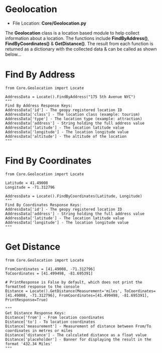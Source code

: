 # Geolocation
* File Location: **Core/Geolocation.py**

The **Geolocation** class is a location based module to help collect information about a location. The functions include **FindByAddress()**, **FindByCoordinates()** & **GetDistance()**. The result from each function is returned as a dictionary with the collected data & can be called as shown below...  

# Find By Address  
```
from Core.Geolocation import Locate

AddressData = Locate().FindByAddress("175 5th Avenue NYC")
"""
Find By Address Response Keys:
AddressData['id'] - The geopy registered location ID
AddressData['class'] - The location class (example: tourism)
AddressData['type'] - The location type (example: attraction)
AddressData['address'] - String holding the full address value
AddressData['latitude'] - The location latitude value
AddressData['longitude'] - The location longitude value
AddressData['altitude'] - The altitude of the location
"""
```

# Find By Coordinates  
```
from Core.Geolocation import Locate

Latitude = 41.49008
Longitude = -71.312796

AddressData = Locate().FindByCoordinates(Latitude, Longitude)
"""
Find By Coordinates Response Keys:
AddressData['id'] - The geopy registered location ID
AddressData['address'] - String holding the full address value
AddressData['latitude'] - The location latitude value
AddressData['longitude'] - The location longitude value
"""
```

# Get Distance  
```
from Core.Geolocation import Locate

FromCoordinates = [41.49008, -71.312796]
ToCoordinates = [41.499498, -81.695391]

# PrintResponse is False by default, which does not print the formatted response to the console
Distance = Locate().GetDistance(Measurement='miles', ToCoordinates=[41.49008, -71.312796], FromCoordinates=[41.499498, -81.695391], PrintResponse=True)

"""
Get Distance Response Keys:
Distance['from'] - From location coordinates
Distance['to'] - To location coordinates
Distance['measurement'] - Measurement of distance between From/To coordinates in metres or miles
Distance['distance'] - The calculated distance as a float value
Distance['placeholder'] - Banner for displaying the result in the format '432.34 Miles'
"""
```
